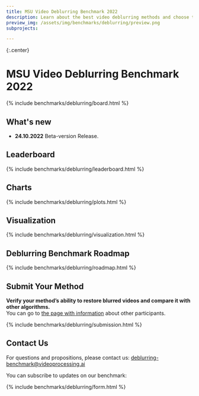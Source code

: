 ```yaml
---
title: MSU Video Deblurring Benchmark 2022
description: Learn about the best video deblurring methods and choose the best model
preview_img: /assets/img/benchmarks/deblurring/preview.png
subprojects:

---
```

<style>
    .container{
        box-shadow: 0 5px 10px 1px grey;
        background: rgba(255, 255, 255, 0.90);
        text-align: center;
        border-radius: 5px;
        overflow: hidden;
        margin: 2.5em auto;
        width: 100%;
    }

    .product-details {
        position: relative;
        text-align: left;
        overflow: hidden;
        padding: 1px 15px;
        height: 100%;
        float: left;
        width: 44%;
    }
    .container .product-details h1{
        display: inline-block;
        position: relative;
        font-size: 20px;
        color: #344055;
        margin: 0;
    }

    .control{
        position: absolute;
        bottom: 20%;
        left: 22.8%;
    }
</style>


<head><base target="_top"></head>
<link rel="stylesheet" href="/assets/css/benchmarks/style.css">
<script src="https://code.highcharts.com/highcharts.js"></script>
<script src="https://code.highcharts.com/modules/exporting.js"></script>
<script src="https://code.highcharts.com/modules/export-data.js"></script>
<script src="https://code.highcharts.com/modules/accessibility.js"></script>
<script src="https://ajax.googleapis.com/ajax/libs/jquery/1.8.2/jquery.min.js"></script>
<script src="https://code.highcharts.com/highcharts-more.js"></script>
<link rel="stylesheet" type="text/css" href="https://cdn.datatables.net/1.10.22/css/jquery.dataTables.css">
<script type="text/javascript" charset="utf8"
   src="https://cdn.datatables.net/1.10.22/js/jquery.dataTables.js"></script>
<link rel="stylesheet" href="/assets/css/benchmarks/upscalers/style.css">


{:.center}
# MSU Video Deblurring Benchmark 2022

<div id="buttons"></div>
<script>
    __set_menu_buttons([
    ['Home', '/benchmarks/deblurring.html'],
    ['Participants','/benchmarks/deblurring-participants.html'],
    ['Evaluation methodology', '/benchmarks/deblurring-methodology.html'], 
    ['How to participate', '#participate'],
    ['Contact us', '#contacts']
    ], 'Home')
</script>

<div class="current_content" markdown="1">

{% include benchmarks/deblurring/board.html %}

## What's new
- **24.10.2022** Beta-version Release.

## <span id="charts"></span> Leaderboard

{% include benchmarks/deblurring/leaderboard.html %}

## <span id="charts"></span> Charts
{% include benchmarks/deblurring/plots.html %}

## <span id="visualization"></span> Visualization

{% include benchmarks/deblurring/visualization.html %}

## <span id="Roadmap"></span> Deblurring Benchmark Roadmap
{% include benchmarks/deblurring/roadmap.html %}


## <span id="participate"></span> Submit Your Method
**Verify your method’s ability to restore blurred videos and compare it with other algorithms.**<br>
You can go to <a href="/benchmarks/deblurring-participants.html">the page with information</a> about other participants.
<br>

{% include benchmarks/deblurring/submission.html %}

## <span id="contacts"></span> Contact Us

For questions and propositions, please contact us: <deblurring-benchmark@videoprocessing.ai>

You can subscribe to updates on our benchmark:

{% include benchmarks/deblurring/form.html %}

</div>